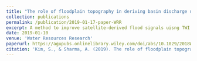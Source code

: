 ```yaml
---
title: "The role of floodplain topography in deriving basin discharge using passive microwave remote sensing"
collection: publications
permalink: /publication/2019-01-17-paper-WRR
excerpt: A method to improve satellite-derived flood signals uisng TWI.
date: 2019-01-10
venue: 'Water Resources Research'
paperurl: https://agupubs.onlinelibrary.wiley.com/doi/abs/10.1029/2018WR023627
citation: 'Kim, S., & Sharma, A. (2019). The role of floodplain topography in deriving basin discharge using passive microwave remote sensing. <i>Water Resources Research</i>, 55(2), 1707-1716.'
---
```

